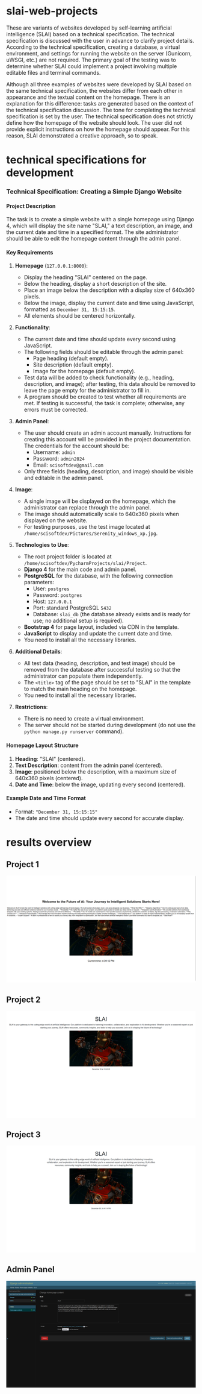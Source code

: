 # slai-web-projects

These are variants of websites developed by self-learning artificial intelligence (SLAI) based on a technical specification. The technical specification is discussed with the user in advance to clarify project details. According to the technical specification, creating a database, a virtual environment, and settings for running the website on the server (Gunicorn, uWSGI, etc.) are not required. The primary goal of the testing was to determine whether SLAI could implement a project involving multiple editable files and terminal commands.

Although all three examples of websites were developed by SLAI based on the same technical specification, the websites differ from each other in appearance and the textual content on the homepage. There is an explanation for this difference: tasks are generated based on the context of the technical specification discussion. The tone for completing the technical specification is set by the user. The technical specification does not strictly define how the homepage of the website should look. The user did not provide explicit instructions on how the homepage should appear. For this reason, SLAI demonstrated a creative approach, so to speak.

# technical specifications for development

### Technical Specification: Creating a Simple Django Website

#### Project Description
The task is to create a simple website with a single homepage using Django 4, which will display the site name "SLAI," a text description, an image, and the current date and time in a specified format. The site administrator should be able to edit the homepage content through the admin panel.

#### Key Requirements
1. **Homepage** (`127.0.0.1:8000`):
   - Display the heading "SLAI" centered on the page.
   - Below the heading, display a short description of the site.
   - Place an image below the description with a display size of 640x360 pixels.
   - Below the image, display the current date and time using JavaScript, formatted as `December 31, 15:15:15`.
   - All elements should be centered horizontally.

2. **Functionality**:
   - The current date and time should update every second using JavaScript.
   - The following fields should be editable through the admin panel:
     - Page heading (default empty).
     - Site description (default empty).
     - Image for the homepage (default empty).
   - Test data will be added to check functionality (e.g., heading, description, and image); after testing, this data should be removed to leave the page empty for the administrator to fill in.
   - A program should be created to test whether all requirements are met. If testing is successful, the task is complete; otherwise, any errors must be corrected.

3. **Admin Panel**:
   - The user should create an admin account manually. Instructions for creating this account will be provided in the project documentation. The credentials for the account should be:
     - Username: `admin`
     - Password: `admin2024`
     - Email: `scisoftdev@gmail.com`
   - Only three fields (heading, description, and image) should be visible and editable in the admin panel.

4. **Image**:
   - A single image will be displayed on the homepage, which the administrator can replace through the admin panel.
   - The image should automatically scale to 640x360 pixels when displayed on the website.
   - For testing purposes, use the test image located at `/home/scisoftdev/Pictures/Serenity_windows_xp.jpg`.

5. **Technologies to Use**:
   - The root project folder is located at `/home/scisoftdev/PycharmProjects/slai/Project`.
   - **Django 4** for the main code and admin panel.
   - **PostgreSQL** for the database, with the following connection parameters:
     - User: `postgres`
     - Password: `postgres`
     - Host: `127.0.0.1`
     - Port: standard PostgreSQL `5432`
     - Database: `slai_db` (the database already exists and is ready for use; no additional setup is required).
   - **Bootstrap 4** for page layout, included via CDN in the template.
   - **JavaScript** to display and update the current date and time.
   - You need to install all the necessary libraries.

6. **Additional Details**:
   - All test data (heading, description, and test image) should be removed from the database after successful testing so that the administrator can populate them independently.
   - The `<title>` tag of the page should be set to "SLAI" in the template to match the main heading on the homepage.
   - You need to install all the necessary libraries.

7. **Restrictions**:
   - There is no need to create a virtual environment.
   - The server should not be started during development (do not use the `python manage.py runserver` command).

#### Homepage Layout Structure
1. **Heading**: "SLAI" (centered).
2. **Text Description**: content from the admin panel (centered).
3. **Image**: positioned below the description, with a maximum size of 640x360 pixels (centered).
4. **Date and Time**: below the image, updating every second (centered).

#### Example Date and Time Format
- Format: `"December 31, 15:15:15"`
- The date and time should update every second for accurate display.

# results overview

## Project 1

![Image](https://github.com/scisoftdev/slai-web-projects/blob/main/images/Project_1.png)

## Project 2

![Image](https://github.com/scisoftdev/slai-web-projects/blob/main/images/Project_2.png)

## Project 3

![Image](https://github.com/scisoftdev/slai-web-projects/blob/main/images/Project_3.png)

## Admin Panel

![Image](https://github.com/scisoftdev/slai-web-projects/blob/main/images/Admin_panel.png)

